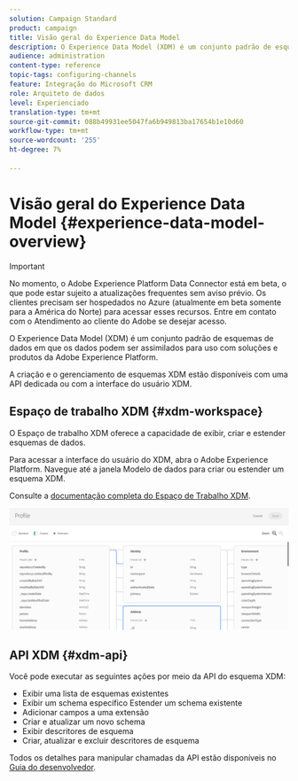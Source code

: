 ```yaml
---
solution: Campaign Standard
product: campaign
title: Visão geral do Experience Data Model
description: O Experience Data Model (XDM) é um conjunto padrão de esquemas de dados em que os dados podem ser assimilados para uso com soluções e produtos da Adobe Experience Platform.
audience: administration
content-type: reference
topic-tags: configuring-channels
feature: Integração do Microsoft CRM
role: Arquiteto de dados
level: Experienciado
translation-type: tm+mt
source-git-commit: 088b49931ee5047fa6b949813ba17654b1e10d60
workflow-type: tm+mt
source-wordcount: '255'
ht-degree: 7%

---
```



# Visão geral do Experience Data Model {#experience-data-model-overview}

>[!IMPORTANT]
>
>No momento, o Adobe Experience Platform Data Connector está em beta, o que pode estar sujeito a atualizações frequentes sem aviso prévio. Os clientes precisam ser hospedados no Azure (atualmente em beta somente para a América do Norte) para acessar esses recursos. Entre em contato com o Atendimento ao cliente do Adobe se desejar acesso.

O Experience Data Model (XDM) é um conjunto padrão de esquemas de dados em que os dados podem ser assimilados para uso com soluções e produtos da Adobe Experience Platform.

A criação e o gerenciamento de esquemas XDM estão disponíveis com uma API dedicada ou com a interface do usuário XDM.

## Espaço de trabalho XDM {#xdm-workspace}

O Espaço de trabalho XDM oferece a capacidade de exibir, criar e estender esquemas de dados.

Para acessar a interface do usuário do XDM, abra o Adobe Experience Platform. Navegue até a janela Modelo de dados para criar ou estender um esquema XDM.

Consulte a [documentação completa do Espaço de Trabalho XDM](https://docs.adobe.com/content/help/pt-BR/experience-platform/xdm/api/getting-started.html).

![](assets/aep_xdmworkspace.png)

## API XDM {#xdm-api}

Você pode executar as seguintes ações por meio da API do esquema XDM:

* Exibir uma lista de esquemas existentes
* Exibir um schema específico Estender um schema existente
* Adicionar campos a uma extensão
* Criar e atualizar um novo schema
* Exibir descritores de esquema
* Criar, atualizar e excluir descritores de esquema

Todos os detalhes para manipular chamadas da API estão disponíveis no [Guia do desenvolvedor](https://docs.adobe.com/content/help/en/experience-platform/xdm/api/getting-started.html).
